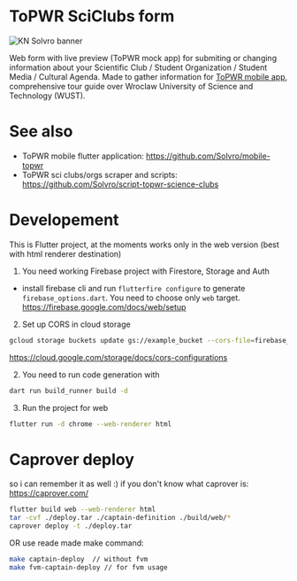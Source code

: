 # ToPWR SciClubs form


![KN Solvro banner](https://github.com/Solvro/script-topwr-science-clubs/assets/28555148/822d27f0-93e0-44f8-9004-f37577a93d9a)

Web form with live preview (ToPWR mock app) for submiting or changing information about your Scientific Club / Student Organization / Student Media / Cultural Agenda. Made to gather information for [ToPWR mobile app](https://github.com/Solvro/mobile-topwr), comprehensive tour guide over Wroclaw University of Science and Technology (WUST).

# See also
- ToPWR mobile flutter application: https://github.com/Solvro/mobile-topwr
- ToPWR sci clubs/orgs scraper and scripts: https://github.com/Solvro/script-topwr-science-clubs

# Developement
This is Flutter project, at the moments works only in the web version (best with html renderer destination)

1. You need working Firebase project with Firestore, Storage and Auth
- install firebase cli and run `flutterfire configure` to generate `firebase_options.dart`. You need to choose only `web` target.
https://firebase.google.com/docs/web/setup

2. Set up CORS in cloud storage
```bash
gcloud storage buckets update gs://example_bucket --cors-file=firebase_cors.json
```
https://cloud.google.com/storage/docs/cors-configurations

2. You need to run code generation with 
```bash
dart run build_runner build -d
```

3. Run the project for web
```bash
flutter run -d chrome --web-renderer html
```


# Caprover deploy
so i can remember it as well :)
if you don't know what caprover is: https://caprover.com/
```bash
flutter build web --web-renderer html
tar -cvf ./deploy.tar ./captain-definition ./build/web/*
caprover deploy -t ./deploy.tar
```
OR 
use reade made make command:
```bash
make captain-deploy  // without fvm
make fvm-captain-deploy // for fvm usage
```